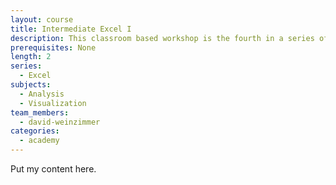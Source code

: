 ```yaml
---
layout: course
title: Intermediate Excel I
description: This classroom based workshop is the fourth in a series of workshops on Excel offered by the Data Academy. It provides the Data Academy’s most advanced level of Excel training.
prerequisites: None
length: 2
series:
  - Excel
subjects:
  - Analysis
  - Visualization
team_members:
  - david-weinzimmer
categories:
  - academy
---
```



Put my content here.